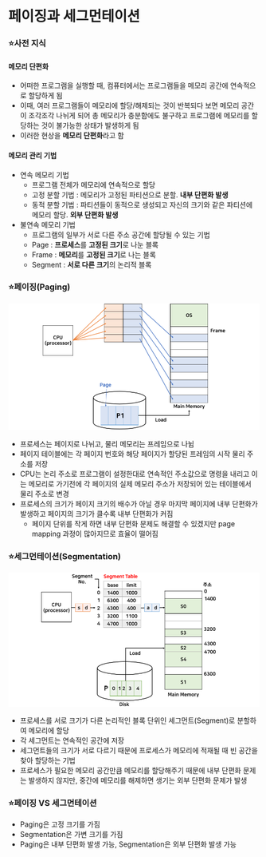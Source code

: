 # 페이징과 세그먼테이션

### ⭐사전 지식
#### 메모리 단편화
- 어떠한 프로그램을 실행할 때, 컴퓨터에서는 프로그램들을 메모리 공간에 연속적으로 할당하게 됨
- 이때, 여러 프로그램들이 메모리에 할당/해제되는 것이 반복되다 보면 메모리 공간이 조각조각 나뉘게 되어 총 메모리가 충분함에도 불구하고 프로그램에 메모리를 할당하는 것이 불가능한 상태가 발생하게 됨
- 이러한 현상을 **메모리 단편화**라고 함

#### 메모리 관리 기법
- 연속 메모리 기법
  - 프로그램 전체가 메모리에 연속적으로 할당
  - 고정 분할 기법 : 메모리가 고정된 파티션으로 분할. **내부 단편화 발생**
  - 동적 분할 기법 : 파티션들이 동적으로 생성되고 자신의 크기와 같은 파티션에 메모리 할당. **외부 단편화 발생**
- 불연속 메모리 기법
  - 프로그램의 일부가 서로 다른 주소 공간에 할당될 수 있는 기법
  - Page : **프로세스**를 **고정된 크기**로 나눈 블록
  - Frame : **메모리**를 **고정된 크기**로 나는 블록
  - Segment : **서로 다른 크기**의 논리적 블록

### ⭐페이징(Paging)
![STACK](../OperatingSystem/paging.png)
- 프로세스는 페이지로 나뉘고, 물리 메모리는 프레임으로 나뉨
- 페이지 테이블에는 각 페이지 번호와 해당 페이지가 할당된 프레임의 시작 물리 주소를 저장
- CPU는 논리 주소로 프로그램이 설정한대로 연속적인 주소값으로 명령을 내리고 이는 메모리로 가기전에 각 페이지의 실제 메모리 주소가 저장되어 있는 테이블에서 물리 주소로 변경
- 프로세스의 크기가 페이지 크기의 배수가 아닐 경우 마지막 페이지에 내부 단편화가 발생하고 페이지의 크기가 클수록 내부 단편화가 커짐
  - 페이지 단위를 작게 하면 내부 단편화 문제도 해결할 수 있겠지만 page mapping 과정이 많아지므로 효율이 떨어짐

### ⭐세그먼테이션(Segmentation)
![STACK](../OperatingSystem/segmentation.png)
- 프로세스를 서로 크기가 다른 논리적인 블록 단위인 세그먼트(Segment)로 분할하여 메모리에 할당
- 각 세그먼트는 연속적인 공간에 저장
- 세그먼트들의 크기가 서로 다르기 때문에 프로세스가 메모리에 적재될 때 빈 공간을 찾아 할당하는 기법
- 프로세스가 필요한 메모리 공간만큼 메모리를 할당해주기 때문에 내부 단편화 문제는 발생하지 않지만, 중간에 메모리를 해제하면 생기는 외부 단편화 문제가 발생

### ⭐페이징 VS 세그먼테이션
- Paging은 고정 크기를 가짐
- Segmentation은 가변 크기를 가짐
- Paging은 내부 단편화 발생 가능, Segmentation은 외부 단편화 발생 가능
